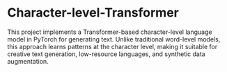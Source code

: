 # Character-level-Transformer
This project implements a Transformer-based character-level language model in PyTorch for generating text. Unlike traditional word-level models, this approach learns patterns at the character level, making it suitable for creative text generation, low-resource languages, and synthetic data augmentation.
